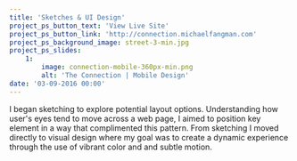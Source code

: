 ```yaml
---
title: 'Sketches & UI Design'
project_ps_button_text: 'View Live Site'
project_ps_button_link: 'http://connection.michaelfangman.com'
project_ps_background_image: street-3-min.jpg
project_ps_slides:
    1:
        image: connection-mobile-360px-min.png
        alt: 'The Connection | Mobile Design'
date: '03-09-2016 00:00'
---
```


I began sketching to explore potential layout options. Understanding how user's eyes tend to move across a web page, I aimed to position key element in a way that complimented this pattern. From sketching I moved directly to visual design where my goal was to create a dynamic experience through the use of vibrant color and and subtle motion.